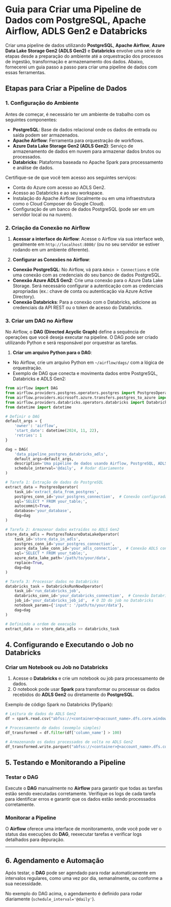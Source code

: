 # Guia para Criar uma Pipeline de Dados com PostgreSQL, Apache Airflow, ADLS Gen2 e Databricks

Criar uma pipeline de dados utilizando **PostgreSQL**, **Apache Airflow**, **Azure Data Lake Storage Gen2 (ADLS Gen2)** e **Databricks** envolve uma série de etapas desde a preparação do ambiente até a orquestração dos processos de ingestão, transformação e armazenamento dos dados. Abaixo, fornecerei um guia passo a passo para criar uma pipeline de dados com essas ferramentas.

## Etapas para Criar a Pipeline de Dados

### 1. Configuração do Ambiente

Antes de começar, é necessário ter um ambiente de trabalho com os seguintes componentes:

- **PostgreSQL**: Base de dados relacional onde os dados de entrada ou saída podem ser armazenados.
- **Apache Airflow**: Ferramenta para orquestração de workflows.
- **Azure Data Lake Storage Gen2 (ADLS Gen2)**: Serviço de armazenamento de dados em nuvem para armazenar dados brutos ou processados.
- **Databricks**: Plataforma baseada no Apache Spark para processamento e análise de dados.

Certifique-se de que você tem acesso aos seguintes serviços:

- Conta do Azure com acesso ao ADLS Gen2.
- Acesso ao Databricks e ao seu workspace.
- Instalação do Apache Airflow (localmente ou em uma infraestrutura como o Cloud Composer do Google Cloud).
- Configuração de um banco de dados PostgreSQL (pode ser em um servidor local ou na nuvem).

### 2. Criação da Conexão no Airflow

1. **Acessar a interface do Airflow**: Acesse o Airflow via sua interface web, geralmente em `http://localhost:8080/` (ou no seu servidor se estiver rodando em um ambiente diferente).

2. **Configurar as Conexões no Airflow**:
  - **Conexão PostgreSQL**: No Airflow, vá para `Admin > Connections` e crie uma conexão com as credenciais do seu banco de dados PostgreSQL.
  - **Conexão Azure ADLS Gen2**: Crie uma conexão para o Azure Data Lake Storage. Será necessário configurar a autenticação com as credenciais apropriadas (ex.: chave de conta ou autenticação via Azure Active Directory).
  - **Conexão Databricks**: Para a conexão com o Databricks, adicione as credenciais da API REST ou o token de acesso do Databricks.

### 3. Criar um DAG no Airflow

No Airflow, o **DAG (Directed Acyclic Graph)** define a sequência de operações que você deseja executar na pipeline. O DAG pode ser criado utilizando Python e será responsável por orquestrar as tarefas.

1. **Criar um arquivo Python para o DAG**:
  - No Airflow, crie um arquivo Python em `~/airflow/dags/` com a lógica de orquestração.
  - Exemplo de DAG que conecta e movimenta dados entre PostgreSQL, Databricks e ADLS Gen2:

```python
from airflow import DAG
from airflow.providers.postgres.operators.postgres import PostgresOperator
from airflow.providers.microsoft.azure.transfers.postgres_to_azure import PostgresToAzureDataLakeOperator
from airflow.providers.databricks.operators.databricks import DatabricksRunNowOperator
from datetime import datetime

# Definir o DAG
default_args = {
    'owner': 'airflow',
    'start_date': datetime(2024, 11, 22),
    'retries': 1
}

dag = DAG(
    'data_pipeline_postgres_databricks_adls',
    default_args=default_args,
    description='Uma pipeline de dados usando Airflow, PostgreSQL, ADLS e Databricks',
    schedule_interval='@daily',  # Rodar diariamente
)

# Tarefa 1: Extração de dados do PostgreSQL
extract_data = PostgresOperator(
    task_id='extract_data_from_postgres',
    postgres_conn_id='your_postgres_connection',  # Conexão configurada no Airflow
    sql='SELECT * FROM your_table;',
    autocommit=True,
    database='your_database',
    dag=dag
)

# Tarefa 2: Armazenar dados extraídos no ADLS Gen2
store_data_adls = PostgresToAzureDataLakeOperator(
    task_id='store_data_in_adls',
    postgres_conn_id='your_postgres_connection',
    azure_data_lake_conn_id='your_adls_connection',  # Conexão ADLS configurada no Airflow
    sql='SELECT * FROM your_table;',
    azure_data_lake_path='/path/to/your/data',
    replace=True,
    dag=dag
)

# Tarefa 3: Processar dados no Databricks
databricks_task = DatabricksRunNowOperator(
    task_id='run_databricks_job',
    databricks_conn_id='your_databricks_connection',  # Conexão Databricks configurada no Airflow
    job_id='your_databricks_job_id',  # O ID do job no Databricks
    notebook_params={'input': '/path/to/your/data'},
    dag=dag
)

# Definindo a ordem de execução
extract_data >> store_data_adls >> databricks_task
```

## 4. Configurando e Executando o Job no Databricks

### Criar um Notebook ou Job no Databricks

1. Acesse o **Databricks** e crie um notebook ou job para processamento de dados.
2. O notebook pode usar **Spark** para transformar ou processar os dados recebidos do **ADLS Gen2** ou diretamente do **PostgreSQL**.

Exemplo de código Spark no Databricks (PySpark):

```python
# Leitura de dados do ADLS Gen2
df = spark.read.csv("abfss://<container>@<account_name>.dfs.core.windows.net/<path>/data.csv", header=True, inferSchema=True)

# Processamento de dados (exemplo simples)
df_transformed = df.filter(df['column_name'] > 100)

# Armazenando os dados processados de volta no ADLS Gen2
df_transformed.write.parquet("abfss://<container>@<account_name>.dfs.core.windows.net/<path>/transformed_data/")
```

## 5. Testando e Monitorando a Pipeline

### Testar o DAG

Execute o **DAG** manualmente no **Airflow** para garantir que todas as tarefas estão sendo executadas corretamente. Verifique os logs de cada tarefa para identificar erros e garantir que os dados estão sendo processados corretamente.

### Monitorar a Pipeline

O **Airflow** oferece uma interface de monitoramento, onde você pode ver o status das execuções do **DAG**, reexecutar tarefas e verificar logs detalhados para depuração.

---

## 6. Agendamento e Automação

Após testar, o **DAG** pode ser agendado para rodar automaticamente em intervalos regulares, como uma vez por dia, semanalmente, ou conforme a sua necessidade.

No exemplo do DAG acima, o agendamento é definido para rodar diariamente (`schedule_interval='@daily'`).

